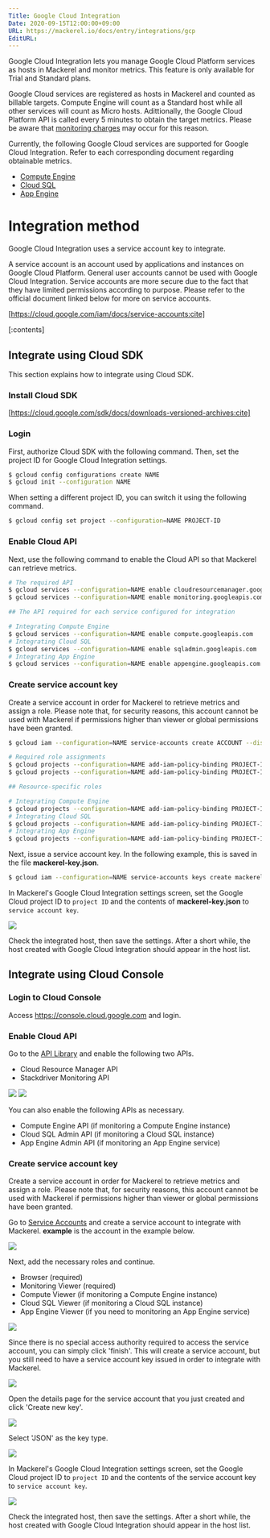 ```yaml
---
Title: Google Cloud Integration
Date: 2020-09-15T12:00:00+09:00
URL: https://mackerel.io/docs/entry/integrations/gcp
EditURL:
---
```


Google Cloud Integration lets you manage Google Cloud Platform services as hosts in Mackerel and monitor metrics. This feature is only available for Trial and Standard plans.

Google Cloud services are registered as hosts in Mackerel and counted as billable targets.
Compute Engine will count as a Standard host while all other services will count as Micro hosts.
Adittionally, the Google Cloud Platform API is called every 5 minutes to obtain the target metrics. Please be aware that [monitoring charges](https://cloud.google.com/stackdriver/pricing#monitoring-costs) may occur for this reason.

Currently, the following Google Cloud services are supported for Google Cloud Integration. Refer to each corresponding document regarding obtainable metrics.

- [Compute Engine](https://mackerel.io/docs/entry/integrations/gcp/gce)
- [Cloud SQL](https://mackerel.io/docs/entry/integrations/gcp/cloudsql)
- [App Engine](https://mackerel.io/docs/entry/integrations/gcp/appengine)

# Integration method
Google Cloud Integration uses a service account key to integrate.

A service account is an account used by applications and instances on Google Cloud Platform. General user accounts cannot be used with Google Cloud Integration. Service accounts are more secure due to the fact that they have limited permissions according to purpose. Please refer to the official document linked below for more on service accounts.

[https://cloud.google.com/iam/docs/service-accounts:cite]

[:contents]

## Integrate using Cloud SDK
This section explains how to integrate using Cloud SDK.

### Install Cloud SDK
[https://cloud.google.com/sdk/docs/downloads-versioned-archives:cite]

### Login
First, authorize Cloud SDK with the following command. Then, set the project ID for Google Cloud Integration settings.

```sh
$ gcloud config configurations create NAME
$ gcloud init --configuration NAME
```

When setting a different project ID, you can switch it using the following command.

```sh
$ gcloud config set project --configuration=NAME PROJECT-ID
```

### Enable Cloud API
Next, use the following command to enable the Cloud API so that Mackerel can retrieve metrics.

```sh
# The required API
$ gcloud services --configuration=NAME enable cloudresourcemanager.googleapis.com
$ gcloud services --configuration=NAME enable monitoring.googleapis.com

## The API required for each service configured for integration

# Integrating Compute Engine
$ gcloud services --configuration=NAME enable compute.googleapis.com
# Integrating Cloud SQL
$ gcloud services --configuration=NAME enable sqladmin.googleapis.com
# Integrating App Engine
$ gcloud services --configuration=NAME enable appengine.googleapis.com
```

### Create service account key
Create a service account in order for Mackerel to retrieve metrics and assign a role. Please note that, for security reasons, this account cannot be used with Mackerel if permissions higher than viewer or global permissions have been granted.

```sh
$ gcloud iam --configuration=NAME service-accounts create ACCOUNT --display-name='Mackerel Integration' --description='Mackerel account'

# Required role assignments
$ gcloud projects --configuration=NAME add-iam-policy-binding PROJECT-ID --member=serviceAccount:ACCOUNT@PROJECT-ID.iam.gserviceaccount.com --role=roles/browser
$ gcloud projects --configuration=NAME add-iam-policy-binding PROJECT-ID --member=serviceAccount:ACCOUNT@PROJECT-ID.iam.gserviceaccount.com --role=roles/monitoring.viewer

## Resource-specific roles

# Integrating Compute Engine
$ gcloud projects --configuration=NAME add-iam-policy-binding PROJECT-ID --member=serviceAccount:ACCOUNT@PROJECT-ID.iam.gserviceaccount.com --role=roles/compute.viewer
# Integrating Cloud SQL
$ gcloud projects --configuration=NAME add-iam-policy-binding PROJECT-ID --member=serviceAccount:ACCOUNT@PROJECT-ID.iam.gserviceaccount.com --role=roles/cloudsql.viewer
# Integrating App Engine
$ gcloud projects --configuration=NAME add-iam-policy-binding PROJECT-ID --member=serviceAccount:ACCOUNT@PROJECT-ID.iam.gserviceaccount.com --role=roles/appengine.appViewer
```

Next, issue a service account key. In the following example, this is saved in the file **mackerel-key.json**.

```sh
$ gcloud iam --configuration=NAME service-accounts keys create mackerel-key.json --iam-account=ACCOUNT@PROJECT-ID.iam.gserviceaccount.com
```

In Mackerel's Google Cloud Integration settings screen, set the Google Cloud project ID to `project ID` and the contents of **mackerel-key.json** to `service account key`.

![](https://cdn-ak.f.st-hatena.com/images/fotolife/m/mackerelio/20200924/20200924171051.png)

Check the integrated host, then save the settings. After a short while, the host created with Google Cloud Integration should appear in the host list.

## Integrate using Cloud Console

### Login to Cloud Console
Access https://console.cloud.google.com and login.

### Enable Cloud API
Go to the [API Library](https://console.cloud.google.com/apis/library) and enable the following two APIs.

- Cloud Resource Manager API
- Stackdriver Monitoring API

![](https://cdn-ak.f.st-hatena.com/images/fotolife/m/mackerelio/20200924/20200924171625.png)
![](https://cdn-ak.f.st-hatena.com/images/fotolife/m/mackerelio/20200924/20200924171636.png)

You can also enable the following APIs as necessary.

- Compute Engine API (if monitoring a Compute Engine instance)
- Cloud SQL Admin API (if monitoring a Cloud SQL instance)
- App Engine Admin API (if monitoring an App Engine service)

### Create service account key
Create a service account in order for Mackerel to retrieve metrics and assign a role. Please note that, for security reasons, this account cannot be used with Mackerel if permissions higher than viewer or global permissions have been granted.

Go to [Service Accounts](https://console.cloud.google.com/iam-admin/serviceaccounts) and create a service account to integrate with Mackerel. **example** is the account in the example below.

![](https://cdn-ak.f.st-hatena.com/images/fotolife/m/mackerelio/20200924/20200924171922.png)

Next, add the necessary roles and continue.

- Browser (required)
- Monitoring Viewer (required)
- Compute Viewer (if monitoring a Compute Engine instance)
- Cloud SQL Viewer (if monitoring a Cloud SQL instance)
- App Engine Viewer (if you need to monitoring an App Engine service)

![](https://cdn-ak.f.st-hatena.com/images/fotolife/m/mackerelio/20200924/20200924172227.png)

Since there is no special access authority required to access the service account, you can simply click 'finish'. This will create a service account, but you still need to have a service account key issued in order to integrate with Mackerel.

![](https://cdn-ak.f.st-hatena.com/images/fotolife/m/mackerelio/20200924/20200924173014.png)

Open the details page for the service account that you just created and click 'Create new key'.

![](https://cdn-ak.f.st-hatena.com/images/fotolife/m/mackerelio/20200924/20200924173130.png)

Select 'JSON' as the key type.

![](https://cdn-ak.f.st-hatena.com/images/fotolife/m/mackerelio/20200924/20200924173307.png)

In Mackerel's Google Cloud Integration settings screen, set the Google Cloud project ID to `project ID` and the contents of the service account key to `service account key`.

![](https://cdn-ak.f.st-hatena.com/images/fotolife/m/mackerelio/20200924/20200924171051.png)

Check the integrated host, then save the settings. After a short while, the host created with Google Cloud Integration should appear in the host list.
